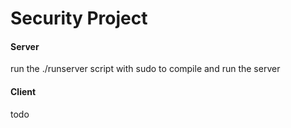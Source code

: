 # Security Project


#### Server

run the ./runserver script with sudo to compile and run the server


#### Client

todo
